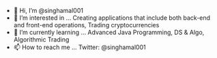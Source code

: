 - 👋 Hi, I’m @singhamal001
- 👀 I’m interested in ... Creating applications that include both back-end and front-end operations, Trading cryptocurrencies 
- 🌱 I’m currently learning ... Advanced Java Programming, DS & Algo, Algorithmic Trading
- 📫 How to reach me ... Twitter: @singhamal001

<!---
pepesingh/pepesingh is a ✨ special ✨ repository because its `README.md` (this file) appears on your GitHub profile.
You can click the Preview link to take a look at your changes.
--->

